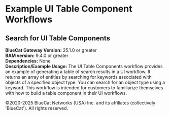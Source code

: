 # **Example UI Table Component Workflows**
## Search for UI Table Components

**BlueCat Gateway Version:** 25.1.0 or greater <br/>
**BAM version:** 9.4.0 or greater <br/>
**Dependencies:** None <br/>
**Description/Example Usage:** The UI Table Components workflow provides an example of generating a table of search results in a UI workflow. It returns an array of entities by searching for keywords associated with objects of a specified object type. You can search for an object type using a keyword. This workflow is intended for customers to familiarize themselves with how to build a table component in their UI workflows.

©2020-2025 BlueCat Networks (USA) Inc. and its affiliates (collectively 'BlueCat'). All rights reserved.

